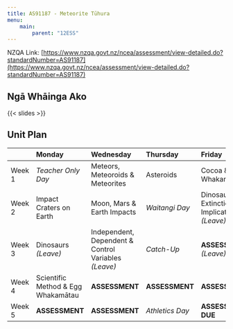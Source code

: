 ```yaml
---
title: AS91187 - Meteorite Tūhura
menu:
    main:
        parent: "12ESS"
---
```


NZQA Link: [https://www.nzqa.govt.nz/ncea/assessment/view-detailed.do?standardNumber=AS91187](https://www.nzqa.govt.nz/ncea/assessment/view-detailed.do?standardNumber=AS91187)

## Ngā Whāinga Ako

{{< slides >}}

## Unit Plan

|        | Monday                             | Wednesday                                            | Thursday        | Friday                                        |
|:-------|:-----------------------------------|:-----------------------------------------------------|:----------------|:----------------------------------------------|
| Week 1 | _Teacher Only Day_                 | Meteors, Meteoroids & Meteorites                     | Asteroids       | Cocoa & Flour Whakamātau                      |
| Week 2 | Impact Craters on Earth            | Moon, Mars & Earth Impacts                           | _Waitangi Day_  | Dinosaurs Extinction & Implications _(Leave)_ |
| Week 3 | Dinosaurs _(Leave)_                | Independent, Dependent & Control Variables _(Leave)_ | _Catch-Up_      | __ASSESSMENT__ _(Leave)_                      |
| Week 4 | Scientific Method & Egg Whakamātau | __ASSESSMENT__                                       | __ASSESSMENT__  | __ASSESSMENT__                                |
| Week 5 | __ASSESSMENT__                     | __ASSESSMENT__                                       | _Athletics Day_ | __ASSESSMENT DUE__                            |